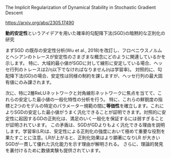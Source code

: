 The Implicit Regularization of Dynamical Stability in Stochastic Gradient Descent

https://arxiv.org/abs/2305.17490

**動的安定性**というアイデアを用いた確率的勾配降下法(SGD)の暗黙的な正則化の研究

まずSGD の既存の安定性分析(Wu et al., 2018)を改訂し、フロベニウスノルムとヘシアンのトレースが安定性のさまざまな概念にどのように関連しているかを示します。
特に、大域的最小値がSGDに対して線形に安定している場合、ヘッセ行列のトレースは2/η以下でなければなりません(ηは学習率)。
対照的に、勾配降下法(GD)の場合、安定性は同様の制約を課しますが、ヘッセ行列の最大固有値にのみ課されます。

次に、特に2層ReLUネットワークと対角線形ネットワークに焦点を当てて、これらの安定した最小値の一般化特性の分析を行う。
特に、これらの鮮鋭度の指標と2つのモデルの特定のパラメーター規範の間に**等価性**を確立します。これによりSGDの安定した最小値がうまく汎化できることが証明できます。対照的に安定性に起因するGDの正則化は、満足のいく一般化を保証するには弱すぎることが証明されています。
この矛盾は、SGDがGDよりもよく汎化できる理由を説明します。学習率(LR)は、安定性による正則化の強度において極めて重要な役割を果たすことに注意。LRが上がると、正則化効果はより顕著になりLR が大きいSGDが一貫して優れた汎化能力を示す理由が解明される。
さらに、理論的発見を裏付けるために数値実験も提供されています。
